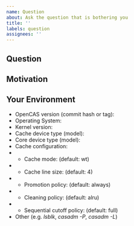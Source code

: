 ```yaml
---
name: Question
about: Ask the question that is bothering you
title: ''
labels: question
assignees: ''
---
```


## Question
<!--- Ask a question -->

## Motivation
<!--- Why are you asking? Is there any need other than curiosity? -->

## Your Environment
<!--- Not obligatory, but the answer may depend on this section -->
<!--- Include as many relevant details about the environment you're working in -->
* OpenCAS version (commit hash or tag):
* Operating System:
* Kernel version:
* Cache device type (model):
* Core device type (model):
* Cache configuration:
* * Cache mode: (default: wt)
* * Cache line size: (default: 4)
* * Promotion policy: (default: always)
* * Cleaning policy: (default: alru)
* * Sequential cutoff policy: (default: full)
* Other (e.g. _lsblk_, _casadm -P_, _casadm -L_)
